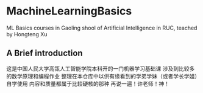 # MachineLearningBasics
ML Basics courses in Gaoling shool of Artificial Intelligence in RUC, teached by Hongteng Xu
## A Brief introduction
这是中国人民大学高瓴人工智能学院本科开的一门机器学习基础课
涉及到比较多的数学原理和编程作业
整理在本仓库中以供有缘看到的学弟学妹（或者学长学姐）自学使用
内容和质量都属于比较硬核的那种
再说一遍！许老师！神！
